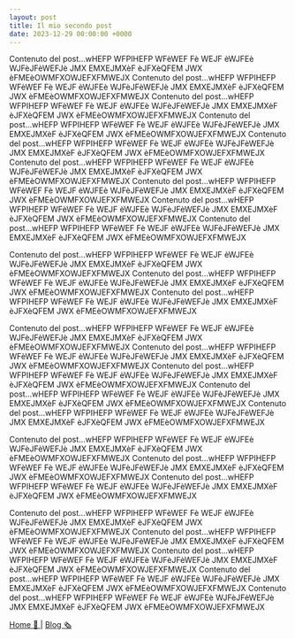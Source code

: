```yaml
---
layout: post
title: Il mio secondo post
date: 2023-12-29 00:00:00 +0000
---
```


Contenuto del post...wHEFP WFPIHEFP WFèWEF Fè WEJF èWJFEè WJFèJFèWEFJè JMX EMXEJMXèF èJFXèQFEM JWX èFMEèOWMFXOWJEFXFMWEJX
Contenuto del post...wHEFP WFPIHEFP WFèWEF Fè WEJF èWJFEè WJFèJFèWEFJè JMX EMXEJMXèF èJFXèQFEM JWX èFMEèOWMFXOWJEFXFMWEJX
Contenuto del post...wHEFP WFPIHEFP WFèWEF Fè WEJF èWJFEè WJFèJFèWEFJè JMX EMXEJMXèF èJFXèQFEM JWX èFMEèOWMFXOWJEFXFMWEJX
Contenuto del post...wHEFP WFPIHEFP WFèWEF Fè WEJF èWJFEè WJFèJFèWEFJè JMX EMXEJMXèF èJFXèQFEM JWX èFMEèOWMFXOWJEFXFMWEJX
Contenuto del post...wHEFP WFPIHEFP WFèWEF Fè WEJF èWJFEè WJFèJFèWEFJè JMX EMXEJMXèF èJFXèQFEM JWX èFMEèOWMFXOWJEFXFMWEJX
Contenuto del post...wHEFP WFPIHEFP WFèWEF Fè WEJF èWJFEè WJFèJFèWEFJè JMX EMXEJMXèF èJFXèQFEM JWX èFMEèOWMFXOWJEFXFMWEJX
Contenuto del post...wHEFP WFPIHEFP WFèWEF Fè WEJF èWJFEè WJFèJFèWEFJè JMX EMXEJMXèF èJFXèQFEM JWX èFMEèOWMFXOWJEFXFMWEJX
Contenuto del post...wHEFP WFPIHEFP WFèWEF Fè WEJF èWJFEè WJFèJFèWEFJè JMX EMXEJMXèF èJFXèQFEM JWX èFMEèOWMFXOWJEFXFMWEJX
Contenuto del post...wHEFP WFPIHEFP WFèWEF Fè WEJF èWJFEè WJFèJFèWEFJè JMX EMXEJMXèF èJFXèQFEM JWX èFMEèOWMFXOWJEFXFMWEJX

Contenuto del post...wHEFP WFPIHEFP WFèWEF Fè WEJF èWJFEè WJFèJFèWEFJè JMX EMXEJMXèF èJFXèQFEM JWX èFMEèOWMFXOWJEFXFMWEJX
Contenuto del post...wHEFP WFPIHEFP WFèWEF Fè WEJF èWJFEè WJFèJFèWEFJè JMX EMXEJMXèF èJFXèQFEM JWX èFMEèOWMFXOWJEFXFMWEJX
Contenuto del post...wHEFP WFPIHEFP WFèWEF Fè WEJF èWJFEè WJFèJFèWEFJè JMX EMXEJMXèF èJFXèQFEM JWX èFMEèOWMFXOWJEFXFMWEJX

Contenuto del post...wHEFP WFPIHEFP WFèWEF Fè WEJF èWJFEè WJFèJFèWEFJè JMX EMXEJMXèF èJFXèQFEM JWX èFMEèOWMFXOWJEFXFMWEJX
Contenuto del post...wHEFP WFPIHEFP WFèWEF Fè WEJF èWJFEè WJFèJFèWEFJè JMX EMXEJMXèF èJFXèQFEM JWX èFMEèOWMFXOWJEFXFMWEJX
Contenuto del post...wHEFP WFPIHEFP WFèWEF Fè WEJF èWJFEè WJFèJFèWEFJè JMX EMXEJMXèF èJFXèQFEM JWX èFMEèOWMFXOWJEFXFMWEJX
Contenuto del post...wHEFP WFPIHEFP WFèWEF Fè WEJF èWJFEè WJFèJFèWEFJè JMX EMXEJMXèF èJFXèQFEM JWX èFMEèOWMFXOWJEFXFMWEJX
Contenuto del post...wHEFP WFPIHEFP WFèWEF Fè WEJF èWJFEè WJFèJFèWEFJè JMX EMXEJMXèF èJFXèQFEM JWX èFMEèOWMFXOWJEFXFMWEJX

Contenuto del post...wHEFP WFPIHEFP WFèWEF Fè WEJF èWJFEè WJFèJFèWEFJè JMX EMXEJMXèF èJFXèQFEM JWX èFMEèOWMFXOWJEFXFMWEJX
Contenuto del post...wHEFP WFPIHEFP WFèWEF Fè WEJF èWJFEè WJFèJFèWEFJè JMX EMXEJMXèF èJFXèQFEM JWX èFMEèOWMFXOWJEFXFMWEJX
Contenuto del post...wHEFP WFPIHEFP WFèWEF Fè WEJF èWJFEè WJFèJFèWEFJè JMX EMXEJMXèF èJFXèQFEM JWX èFMEèOWMFXOWJEFXFMWEJX

Contenuto del post...wHEFP WFPIHEFP WFèWEF Fè WEJF èWJFEè WJFèJFèWEFJè JMX EMXEJMXèF èJFXèQFEM JWX èFMEèOWMFXOWJEFXFMWEJX
Contenuto del post...wHEFP WFPIHEFP WFèWEF Fè WEJF èWJFEè WJFèJFèWEFJè JMX EMXEJMXèF èJFXèQFEM JWX èFMEèOWMFXOWJEFXFMWEJX
Contenuto del post...wHEFP WFPIHEFP WFèWEF Fè WEJF èWJFEè WJFèJFèWEFJè JMX EMXEJMXèF èJFXèQFEM JWX èFMEèOWMFXOWJEFXFMWEJX
Contenuto del post...wHEFP WFPIHEFP WFèWEF Fè WEJF èWJFEè WJFèJFèWEFJè JMX EMXEJMXèF èJFXèQFEM JWX èFMEèOWMFXOWJEFXFMWEJX
Contenuto del post...wHEFP WFPIHEFP WFèWEF Fè WEJF èWJFEè WJFèJFèWEFJè JMX EMXEJMXèF èJFXèQFEM JWX èFMEèOWMFXOWJEFXFMWEJX

[Home 🏡 ](../../) | [Blog 🗞 ](../../myblog.html)
